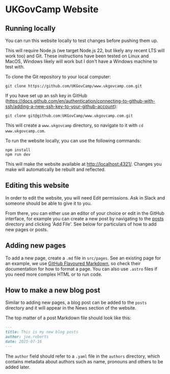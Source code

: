 # UKGovCamp Website

## Running locally

You can run this website locally to test changes before pushing them up.

This will require Node.js (we target Node.js 22, but likely any recent LTS will work too) and Git. These instructions have been tested on Linux and MacOS, Windows likely will work but I don't have a Windows machine to test with.

To clone the Git repository to your local computer:

```shell
git clone https://github.com/UKGovCamp/www.ukgovcamp.com.git
```

If you have set up an ssh key in GitHub (https://docs.github.com/en/authentication/connecting-to-github-with-ssh/adding-a-new-ssh-key-to-your-github-account):
```shell
git clone git@github.com:UKGovCamp/www.ukgovcamp.com.git
```

This will create a `www.ukgovcamp` directory, so navigate to it with `cd www.ukgovcamp.com`.

To run the website locally, you can use the following commands:

```shell
npm install
npm run dev
```

This will make the website available at <http://localhost:4321/>. Changes you make will automatically be rebuilt and reflected.

## Editing this website

In order to edit the website, you will need Edit permissions. Ask in Slack and someone should be able to give it to you.

From there, you can either use an editor of your choice or edit in the GitHub interface, for example you can create a new post by navigating to the [posts](https://github.com/UKGovCamp/www.ukgovcamp.com/new/main/posts) directory and clicking 'Add File'. See below for particulars of how to add new pages or posts.

## Adding new pages

To add a new page, create a `.md` file in `src/pages`. See an existing page for an example, we use [GitHub Flavoured Markdown](https://docs.github.com/en/get-started/writing-on-github/getting-started-with-writing-and-formatting-on-github/basic-writing-and-formatting-syntax), so check their documentation for how to format a page. You can also use `.astro` files if you need more complex HTML or to run code.

## How to make a new blog post

Similar to adding new pages, a blog post can be added to the `posts` directory and it will appear in the News section of the website.

The top matter of a post Markdown file should look like this:

```markdown
---
title: This is my new blog posts
author: joe.roberts
date: 2025-07-16
---
```

The `author` field should refer to a `.yaml` file in the `authors` directory, which contains metadata about authors such as name, pronouns and others to be added later.

